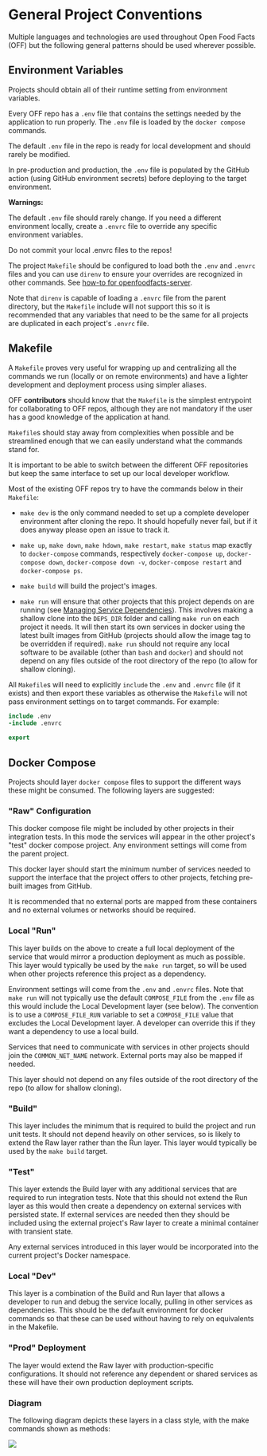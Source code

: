 # General Project Conventions

Multiple languages and technologies are used throughout Open Food Facts (OFF) but the following general patterns should be used wherever possible.

## Environment Variables

Projects should obtain all of their runtime setting from environment variables.

Every OFF repo has a `.env` file that contains the settings needed by the application to run properly. The `.env` file is loaded by the `docker compose` commands.

The default `.env` file in the repo is ready for local development and should rarely be modified.

In pre-production and production, the `.env` file is populated by the GitHub action (using GitHub environment secrets) before deploying to the target environment.

**Warnings:**

The default `.env` file should rarely change. If you need a different environment locally, create a `.envrc` file to override any specific environment variables.

Do not commit your local .envrc files to the repos!

The project `Makefile` should be configured to load both the `.env` and `.envrc` files and you can use `direnv` to ensure your overrides are recognized in other commands. See [how-to for openfoodfacts-server](https://github.com/openfoodfacts/openfoodfacts-server/blob/main/docs/dev/how-to-use-direnv.md).

Note that `direnv` is capable of loading a `.envrc` file from the parent directory, but the `Makefile` include will not support this so it is recommended that any variables that need to be the same for all projects are duplicated in each project's `.envrc` file.

## Makefile

A `Makefile` proves very useful for wrapping up and centralizing all the commands we run (locally or on remote environments) and have a lighter development and deployment process using simpler aliases.

OFF **contributors** should know that the `Makefile` is the simplest entrypoint for collaborating to OFF repos, although they are not mandatory if the user has a good knowledge of the application at hand.

`Makefile`s should stay away from complexities when possible and be streamlined enough that we can easily understand what the commands stand for.

It is important to be able to switch between the different OFF repositories but keep the same interface to set up our local developer workflow. 

Most of the existing OFF repos try to have the commands below in their `Makefile`:

* `make dev` is the only command needed to set up a complete developer environment after cloning the repo. It should hopefully never fail, but if it does anyway please open an issue to track it.

* `make up`, `make down`, `make hdown`, `make restart`, `make status` map exactly to `docker-compose` commands, respectively `docker-compose up`, `docker-compose down`, `docker-compose down -v`, `docker-compose restart` and `docker-compose ps`.

* `make build` will build the project's images.

* `make run` will ensure that other projects that this project depends on are running (see [Managing Service Dependencies](decisions/managing-service-dependencies.md)). This involves making a shallow clone into the `DEPS_DIR` folder and calling `make run` on each project it needs. It will then start its own services in docker using the latest built images from GitHub (projects should allow the image tag to be overridden if required). `make run` should not require any local software to be available (other than `bash` and `docker`) and should not depend on any files outside of the root directory of the repo (to allow for shallow cloning).

All `Makefile`s will need to explicitly `include` the `.env` and `.envrc` file (if it exists) and then export these variables as otherwise the `Makefile` will not pass environment settings on to target commands. For example:

```Makefile
include .env
-include .envrc

export
```

## Docker Compose

Projects should layer `docker compose` files to support the different ways these might be consumed. The following layers are suggested:

### "Raw" Configuration

This docker compose file might be included by other projects in their integration tests. In this mode the services will appear in the other project's "test" docker compose project. Any environment settings will come from the parent project.

This docker layer should start the minimum number of services needed to support the interface that the project offers to other projects, fetching pre-built images from GitHub.

It is recommended that no external ports are mapped from these containers and no external volumes or networks should be required.

### Local "Run"

This layer builds on the above to create a full local deployment of the service that would mirror a production deployment as much as possible. This layer would typically be used by the `make run` target, so will be used when other projects reference this project as a dependency.

Environment settings will come from the `.env` and `.envrc` files. Note that `make run` will not typically use the default `COMPOSE_FILE` from the `.env` file as this would include the Local Development layer (see below). The convention is to use a `COMPOSE_FILE_RUN` variable to set a `COMPOSE_FILE` value that excludes the Local Development layer. A developer can override this if they want a dependency to use a local build.

Services that need to communicate with services in other projects should join the `COMMON_NET_NAME` network. External ports may also be mapped if needed.

This layer should not depend on any files outside of the root directory of the repo (to allow for shallow cloning).

### "Build"

This layer includes the minimum that is required to build the project and run unit tests. It should not depend heavily on other services, so is likely to extend the Raw layer rather than the Run layer. This layer would typically be used by the `make build` target.

### "Test"

This layer extends the Build layer with any additional services that are required to run integration tests. Note that this should not extend the Run layer as this would then create a dependency on external services with persisted state. If external services are needed then they should be included using the external project's Raw layer to create a minimal container with transient state.

Any external services introduced in this layer would be incorporated into the current project's Docker namespace.

### Local "Dev"

This layer is a combination of the Build and Run layer that allows a developer to run and debug the service locally, pulling in other services as dependencies. This should be the default environment for docker commands so that these can be used without having to rely on equivalents in the Makefile. 

### "Prod" Deployment

The layer would extend the Raw layer with production-specific configurations. It should not reference any dependent or shared services as these will have their own production deployment scripts.

### Diagram

The following diagram depicts these layers in a class style, with the make commands shown as methods:

[![](https://mermaid.ink/img/pako:eNqFUsFOAyEQ_RUyJ5u0P7DxZHrxYGJqT4bEIMy2mF3YwNDG1P13B6h2t2qcC8xj5r15wAm0NwgN6E7FuLZqF1QvneAoiNioo3QzIDlxqkCODbYY0GmMQgKfSRBt8L3wtMcghuDfUFO81IfkbhY1HevCCuL2Y7XKzHOpu2Q7MxV7zcBXew7CSH_Rle454ZbLp3z3TnfJ1NHZ5z-jW0fI10PWu5dfhOu0RTrrzJXXeJgKGzxMbaTh2gRfcmHivh_sBZuSPwZvrsxXCJbQY-iVNfzCRV4Cm-tRQsNbg61KHUmQbuRSlcg_vTsNDYWESwg-7fbQtKqLnKXBKMLzD_lGB-Wevb_kaCz58HD-U3kZPwHR6LrF?type=png)](https://mermaid.live/edit#pako:eNqFUsFOAyEQ_RUyJ5u0P7DxZHrxYGJqT4bEIMy2mF3YwNDG1P13B6h2t2qcC8xj5r15wAm0NwgN6E7FuLZqF1QvneAoiNioo3QzIDlxqkCODbYY0GmMQgKfSRBt8L3wtMcghuDfUFO81IfkbhY1HevCCuL2Y7XKzHOpu2Q7MxV7zcBXew7CSH_Rle454ZbLp3z3TnfJ1NHZ5z-jW0fI10PWu5dfhOu0RTrrzJXXeJgKGzxMbaTh2gRfcmHivh_sBZuSPwZvrsxXCJbQY-iVNfzCRV4Cm-tRQsNbg61KHUmQbuRSlcg_vTsNDYWESwg-7fbQtKqLnKXBKMLzD_lGB-Wevb_kaCz58HD-U3kZPwHR6LrF)
